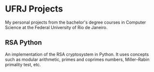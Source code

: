 # UFRJ Projects
My personal projects from the bachelor's degree courses in Computer Science at the Federal University of Rio de Janeiro.

## RSA Python
An implementation of the RSA cryptosystem in Python. It uses concepts such as modular arithmetic, primes and coprimes numbers, Miller–Rabin primality test, etc.
